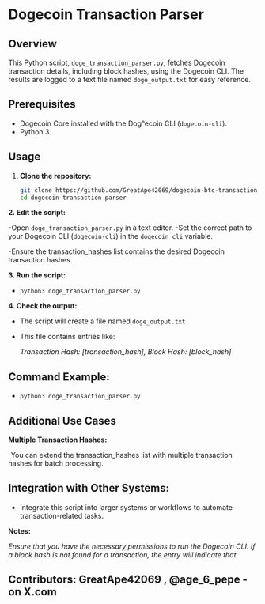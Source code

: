 # Dogecoin Transaction Parser

## Overview

This Python script, `doge_transaction_parser.py`, fetches Dogecoin transaction details, including block hashes, using the Dogecoin CLI. The results are logged to a text file named `doge_output.txt` for easy reference.

## Prerequisites

- Dogecoin Core installed with the Dog°ecoin CLI (`dogecoin-cli`).
- Python 3.

## Usage

1. **Clone the repository:**
   ```bash
   git clone https://github.com/GreatApe42069/dogecoin-btc-transaction-parser
   cd dogecoin-transaction-parser

**2. Edit the script:**

-Open `doge_transaction_parser.py` in a text editor.
-Set the correct path to your Dogecoin CLI (`dogecoin-cli`) in the `dogecoin_cli` variable.

-Ensure the transaction_hashes list contains the desired Dogecoin transaction hashes.

**3. Run the script:**

- `python3 doge_transaction_parser.py`

**4. Check the output:**

- The script will create a file named `doge_output.txt`

- This file contains entries like:
  
  *Transaction Hash: [transaction_hash], Block Hash: [block_hash]*

## Command Example: 
- `python3 doge_transaction_parser.py`

## Additional Use Cases

**Multiple Transaction Hashes:**

-You can extend the transaction_hashes list with multiple transaction hashes for batch processing.

## Integration with Other Systems:

- Integrate this script into larger systems or workflows to automate transaction-related tasks.

**Notes:**

*Ensure that you have the necessary permissions to run the Dogecoin CLI.
If a block hash is not found for a transaction, the entry will indicate that*

## Contributors: GreatApe42069 , @age_6_pepe - on X.com






